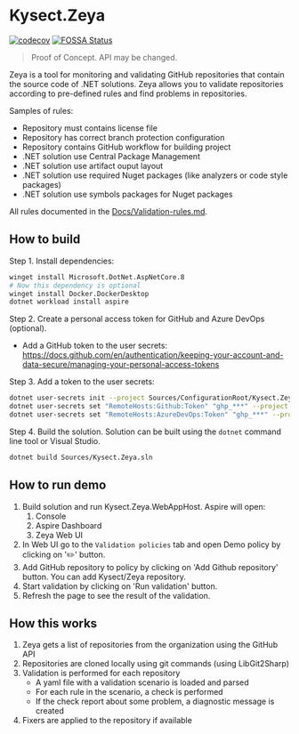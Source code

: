 # Kysect.Zeya

[![codecov](https://codecov.io/github/kysect/Zeya/graph/badge.svg?token=3UGRWLL7JF)](https://codecov.io/github/kysect/Zeya)
[![FOSSA Status](https://app.fossa.com/api/projects/git%2Bgithub.com%2Fkysect%2FZeya.svg?type=shield)](https://app.fossa.com/projects/git%2Bgithub.com%2Fkysect%2FZeya?ref=badge_shield)

> Proof of Concept. API may be changed.

Zeya is a tool for monitoring and validating GitHub repositories that contain the source code of .NET solutions. Zeya allows you to validate repositories according to pre-defined rules and find problems in repositories.

Samples of rules:
- Repository must contains license file
- Repository has correct branch protection configuration
- Repository contains GitHub workflow for building project
- .NET solution use Central Package Management
- .NET solution use artifact ouput layout
- .NET solution use required Nuget packages (like analyzers or code style packages)
- .NET solution use symbols packages for Nuget packages

All rules documented in the [Docs/Validation-rules.md](Docs/Validation-rules.md).

## How to build

Step 1. Install dependencies:

```bash
winget install Microsoft.DotNet.AspNetCore.8
# Now this dependency is optional
winget install Docker.DockerDesktop
dotnet workload install aspire
```

Step 2. Create a personal access token for GitHub and Azure DevOps (optional). 
- Add a GitHub token to the user secrets: https://docs.github.com/en/authentication/keeping-your-account-and-data-secure/managing-your-personal-access-tokens

Step 3. Add a token to the user secrets:

```bash
dotnet user-secrets init --project Sources/ConfigurationRoot/Kysect.Zeya.WebService
dotnet user-secrets set "RemoteHosts:Github:Token" "ghp_***" --project Sources/ConfigurationRoot/Kysect.Zeya.WebService
dotnet user-secrets set "RemoteHosts:AzureDevOps:Token" "ghp_***" --project Sources/ConfigurationRoot/Kysect.Zeya.WebService
```

Step 4. Build the solution. Solution can be built using the `dotnet` command line tool or Visual Studio.

```bash
dotnet build Sources/Kysect.Zeya.sln
```

## How to run demo

1. Build solution and run Kysect.Zeya.WebAppHost. Aspire will open:
   1. Console
   2. Aspire Dashboard
   3. Zeya Web UI
2. In Web UI go to the `Validation policies` tab and open Demo policy by clicking on '✏️' button.
3. Add GitHub repository to policy by clicking on 'Add Github repository' button. You can add Kysect/Zeya repository.
4. Start validation by clicking on 'Run validation' button.
5. Refresh the page to see the result of the validation.

## How this works

1. Zeya gets a list of repositories from the organization using the GitHub API
2. Repositories are cloned locally using git commands (using LibGit2Sharp)
3. Validation is performed for each repository
   - A yaml file with a validation scenario is loaded and parsed
   - For each rule in the scenario, a check is performed
   - If the check report about some problem, a diagnostic message is created
4. Fixers are applied to the repository if available